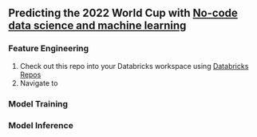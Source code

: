 ## Predicting the 2022 World Cup with [No-code data science and machine learning](https://www.databricks.com/product/no-code-ml)

### Feature Engineering

1. Check out this repo into your Databricks workspace using [Databricks Repos](https://www.databricks.com/product/repos)
2. Navigate to 

### Model Training


### Model Inference


